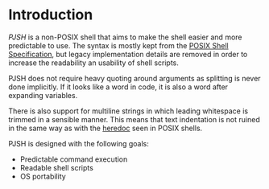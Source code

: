 # Introduction

_PJSH_ is a non-POSIX shell that aims to make the shell easier and more predictable to use. The syntax is mostly kept from the [POSIX Shell Specification](https://pubs.opengroup.org/onlinepubs/9699919799/utilities/V3_chap02.html), but legacy implementation details are removed in order to increase the readability an usability of shell scripts.

PJSH does not require heavy quoting around arguments as splitting is never done implicitly. If it looks like a word in code, it is also a word after expanding variables.

There is also support for multiline strings in which leading whitespace is trimmed in a sensible manner. This means that text indentation is not ruined in the same way as with the [heredoc](https://en.wikipedia.org/wiki/Here_document) seen in POSIX shells.

PJSH is designed with the following goals:

- Predictable command execution
- Readable shell scripts
- OS portability
